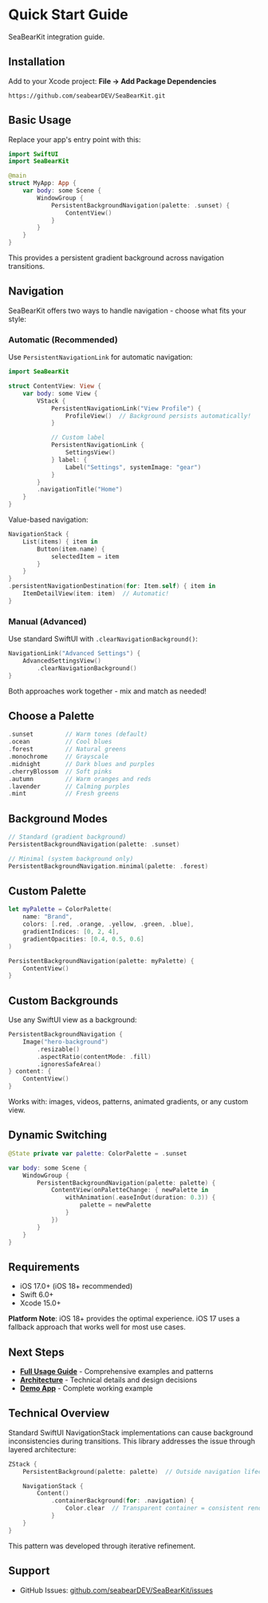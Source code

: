 # Quick Start Guide

SeaBearKit integration guide.

## Installation

Add to your Xcode project: **File → Add Package Dependencies**

```
https://github.com/seabearDEV/SeaBearKit.git
```

## Basic Usage

Replace your app's entry point with this:

```swift
import SwiftUI
import SeaBearKit

@main
struct MyApp: App {
    var body: some Scene {
        WindowGroup {
            PersistentBackgroundNavigation(palette: .sunset) {
                ContentView()
            }
        }
    }
}
```

This provides a persistent gradient background across navigation transitions.

## Navigation

SeaBearKit offers two ways to handle navigation - choose what fits your style:

### Automatic (Recommended)

Use `PersistentNavigationLink` for automatic navigation:

```swift
import SeaBearKit

struct ContentView: View {
    var body: some View {
        VStack {
            PersistentNavigationLink("View Profile") {
                ProfileView()  // Background persists automatically!
            }

            // Custom label
            PersistentNavigationLink {
                SettingsView()
            } label: {
                Label("Settings", systemImage: "gear")
            }
        }
        .navigationTitle("Home")
    }
}
```

Value-based navigation:
```swift
NavigationStack {
    List(items) { item in
        Button(item.name) {
            selectedItem = item
        }
    }
}
.persistentNavigationDestination(for: Item.self) { item in
    ItemDetailView(item: item)  // Automatic!
}
```

### Manual (Advanced)

Use standard SwiftUI with `.clearNavigationBackground()`:

```swift
NavigationLink("Advanced Settings") {
    AdvancedSettingsView()
        .clearNavigationBackground()
}
```

Both approaches work together - mix and match as needed!

## Choose a Palette

```swift
.sunset         // Warm tones (default)
.ocean          // Cool blues
.forest         // Natural greens
.monochrome     // Grayscale
.midnight       // Dark blues and purples
.cherryBlossom  // Soft pinks
.autumn         // Warm oranges and reds
.lavender       // Calming purples
.mint           // Fresh greens
```

## Background Modes

```swift
// Standard (gradient background)
PersistentBackgroundNavigation(palette: .sunset)

// Minimal (system background only)
PersistentBackgroundNavigation.minimal(palette: .forest)
```

## Custom Palette

```swift
let myPalette = ColorPalette(
    name: "Brand",
    colors: [.red, .orange, .yellow, .green, .blue],
    gradientIndices: [0, 2, 4],
    gradientOpacities: [0.4, 0.5, 0.6]
)

PersistentBackgroundNavigation(palette: myPalette) {
    ContentView()
}
```

## Custom Backgrounds

Use any SwiftUI view as a background:

```swift
PersistentBackgroundNavigation {
    Image("hero-background")
        .resizable()
        .aspectRatio(contentMode: .fill)
        .ignoresSafeArea()
} content: {
    ContentView()
}
```

Works with: images, videos, patterns, animated gradients, or any custom view.

## Dynamic Switching

```swift
@State private var palette: ColorPalette = .sunset

var body: some Scene {
    WindowGroup {
        PersistentBackgroundNavigation(palette: palette) {
            ContentView(onPaletteChange: { newPalette in
                withAnimation(.easeInOut(duration: 0.3)) {
                    palette = newPalette
                }
            })
        }
    }
}
```

## Requirements

- iOS 17.0+ (iOS 18+ recommended)
- Swift 6.0+
- Xcode 15.0+

**Platform Note**: iOS 18+ provides the optimal experience. iOS 17 uses a fallback approach that works well for most use cases.

## Next Steps

- **[Full Usage Guide](USAGE.md)** - Comprehensive examples and patterns
- **[Architecture](ARCHITECTURE.md)** - Technical details and design decisions
- **[Demo App](Sources/Demo/)** - Complete working example

## Technical Overview

Standard SwiftUI NavigationStack implementations can cause background inconsistencies during transitions. This library addresses the issue through layered architecture:

```swift
ZStack {
    PersistentBackground(palette: palette)  // Outside navigation lifecycle

    NavigationStack {
        Content()
            .containerBackground(for: .navigation) {
                Color.clear  // Transparent container = consistent rendering
            }
    }
}
```

This pattern was developed through iterative refinement.

## Support

- GitHub Issues: [github.com/seabearDEV/SeaBearKit/issues](https://github.com/seabearDEV/SeaBearKit/issues)

